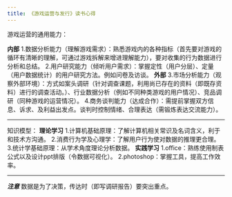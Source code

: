 ```yaml
---
title: 《游戏运营与发行》读书心得
---
```


游戏运营的通用能力：

**内部**
1.数据分析能力（理解游戏需求）：熟悉游戏内的各种指标（首先要对游戏的循环有清晰的理解，可通过游戏拆解来增进理解能力），要对收集的行为数据进行分析和总结。
2.用户研究能力（倾听用户需求）：掌握定性（用户分层）、定量（用户数据统计）的用户研究方法。例如问卷及访谈。
**外部**
3.市场分析能力（观察外部环境）：方式如案头调研（针对调查课题，利用尚已存在的资料（即既存资料）进行的调查活动。）、行业数据分析（例如不同种类游戏的用户情况）、竞品调研（同种游戏的运营情况）。
4.商务谈判能力（达成合作）：需提前掌握双方信息、诉求、及利益出发点。谈判时控制情绪、合理表达（需锻炼表达交流能力）。

---
知识模型：
**理论学习**
1.计算机基础原理：了解计算机相关常识及名词含义，利于和技术方沟通。
2.消费行为学及心理学：了解用户行为使对数据的推理更合理。
3.统计学基础原理：从学术角度理论分析数据。
**实践学习**
1.office：熟练使用制表公式以及设计ppt排版（令数据可视化）。
2.photoshop：掌握工具，提高工作效率。

---
***注意***
数据是为了决策，传达时（即写调研报告）要突出重点。